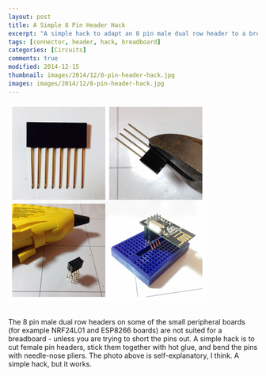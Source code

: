 ```yaml
---
layout: post
title: A Simple 8 Pin Header Hack
excerpt: "A simple hack to adapt an 8 pin male dual row header to a breadboard."
tags: [connector, header, hack, breadboard]
categories: [Circuits]
comments: true
modified: 2014-12-15
thumbnail: images/2014/12/8-pin-header-hack.jpg
images: images/2014/12/8-pin-header-hack.jpg
---
```


![sensor data](/images/2014/12/8-pin-header-hack.jpg "8 Pin Header Hack")
<br />
<br />

The 8 pin male dual row headers on some of the small peripheral
boards (for example NRF24L01 and ESP8266 boards) are not suited for a
breadboard - unless you are trying to short the pins out. A simple
hack is to cut female pin headers, stick them together with hot glue,
and bend the pins with needle-nose pliers. The photo above is
self-explanatory, I think. A simple hack, but it works.
